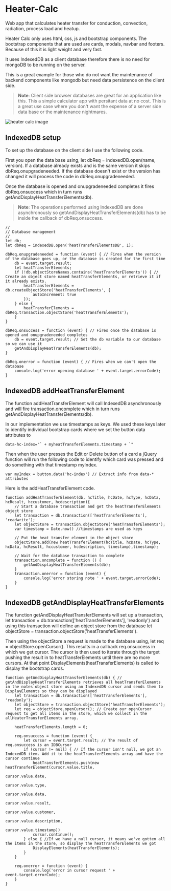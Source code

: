 # Heater-Calc
Web app that calculates heater transfer for conduction, convection, radiation, process load and heatup.

Heater Calc only uses html, css, js and bootstrap components. The bootstrap components that are used are cards, modals, navbar and footers. Because of this it is light weight and very fast.

It uses IndexedDB as a client database therefore there is no need for mongoDB to be running on the server.

This is a great example for those who do not want the maintenance of backend components like mongodb but need data persistence on the client side.

>**Note**: Client side browser databases are great for an application like this.  This a simple calculator app with persitant data at no cost.  This is a great use case where you don't want the expense of a server side data base or the maintenance nightmares.

![heater calc image](https://www.jimmysoftllc.com/img/portfolio/02-full.jpg "Heater calc screenshot")

## IndexedDB setup

To set up the database on the client side I use the following code.

First you open the data base using, let dbReq = indexedDB.open(name, version).  If a database already exists and is the same version it skips dbReq.onupgradeneeded.  If the database doesn't exist or the version has changed it will process the code in dbReq.onupgradeneeded.

Once the database is opened and onupgradeneeded completes it fires dbReq.onsuccess which in turn runs getAndDisplayHeatTransferElements(db).

>**Note**: The operations performed using IndexedDB are done asynchronously so getAndDisplayHeatTransferElements(db) has to be inside the callback of dbReq.onsuccess.

```
//
// Database management
//
let db;
let dbReq = indexedDB.open('heatTransferElementsDB', 1);

dbReq.onupgradeneeded = function (event) { // Fires when the version of the database goes up, or the database is created for the first time
    db = event.target.result;
    let heatTransferElements;
    if (!db.objectStoreNames.contains('heatTransferElements')) { // Create an object store named heatTransferElements, or retrieve it if it already exists.
        heatTransferElements = db.createObjectStore('heatTransferElements', {
            autoIncrement: true
        });
    } else {
        heatTransferElements = dbReq.transaction.objectStore('heatTransferElements');
    }
}

dbReq.onsuccess = function (event) { // Fires once the database is opened and onupgradeneeded completes  
    db = event.target.result; // Set the db variable to our database so we can use it
    getAndDisplayHeatTransferElements(db);
}

dbReq.onerror = function (event) { // Fires when we can't open the database
    console.log('error opening database ' + event.target.errorCode);
}
```
## IndexedDB addHeatTransferElement

The function addHeatTransferElement will call IndexedDB asynchronously and will fire transaction.oncomplete which in turn runs getAndDisplayHeatTransferElements(db).

In our implementation we use timestamps as keys.  We used these keys later to identify individual bootstrap cards where we set the button data attributes to 

```
data-hc-index="` + myheatTransferElements.timestamp + `"
```
Then when the user presses the Edit or Delete button of a card a jQuery function will run the following code to identify which card was pressed and do something with that timestamp myIndex.

```
var myIndex = button.data('hc-index') // Extract info from data-* attributes
```
Here is the addHeatTransferElement code.

```
function addHeatTransferElement(db, hcTitle, hcDate, hcType, hcData, hcResult, hccustomer, hcdescription){
    // Start a database transaction and get the heatTransferElements object store
    let transaction = db.transaction(['heatTransferElements'], 'readwrite');
    let objectStore = transaction.objectStore('heatTransferElements');
    var timestamp = Date.now() //timestamps are used as keys

    // Put the heat transfer element in the object store  
    objectStore.add(new heatTransferElement(hcTitle, hcDate, hcType, hcData, hcResult, hccustomer, hcdescription, timestamp),timestamp);

    // Wait for the database transaction to complete
    transaction.oncomplete = function () {
        getAndDisplayHeatTransferElements(db);
    }
    transaction.onerror = function (event) {
        console.log('error storing note ' + event.target.errorCode);
    }
}
```
## IndexedDB getAndDisplayHeatTransferElements

The function getAndDisplayHeatTransferElements will set up a transaction, let transaction = db.transaction(['heatTransferElements'], 'readonly') and using this transaction will define an object store from the database let objectStore = transaction.objectStore('heatTransferElements').  

Then using the objectStore a request is made to the database using, let req = objectStore.openCursor().  This results in a callback req.onsuccess in which we get cursor.  The cursor is then used to iterate through the target pushing the result in to heatTransferElements until there are no more cursors.  At that point DisplayElements(heatTransferElements) is called to display the bootstrap cards.

```
function getAndDisplayHeatTransferElements(db) { // getAndDisplayHeatTransferElements retrieves all heatTransferElements in the notes object store using an IndexedDB cursor and sends them to DisplayElements so they can be displayed
    let transaction = db.transaction(['heatTransferElements'], 'readonly');
    let objectStore = transaction.objectStore('heatTransferElements');   
    let req = objectStore.openCursor(); // Create our openCursor request to get all items in the store, which we collect in the allHeaterTransferElements array.
    
    heatTransferElements.length = 0;

    req.onsuccess = function (event) {    
        let cursor = event.target.result; // The result of req.onsuccess is an IDBCursor
        if (cursor != null) { // If the cursor isn't null, we got an IndexedDB item. Add it to the heatTransferElements array and have the cursor continue
            heatTransferElements.push(new heatTransferElement(cursor.value.title,                                            
                                                            cursor.value.date, 
                                                            cursor.value.type, 
                                                            cursor.value.data, 
                                                            cursor.value.result, 
                                                            cursor.value.customer, 
                                                            cursor.value.description, 
                                                            cursor.value.timestamp))
            cursor.continue();
        } else { //If we have a null cursor, it means we've gotten all the items in the store, so display the heatTransferElements we got
            DisplayElements(heatTransferElements);
        }
    }

    req.onerror = function (event) {
        console.log('error in cursor request ' + event.target.errorCode);
    }
}

```





